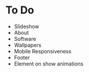# To Do
- Slideshow
- About
- Software
- Wallpapers
- Mobile Responsiveness
- Footer
- Element on show animations
